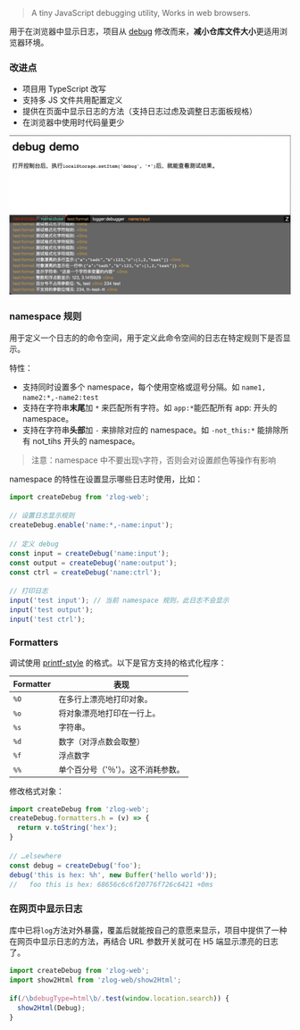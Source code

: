 > A tiny JavaScript debugging utility, Works in web browsers.

用于在浏览器中显示日志，项目从 [debug](https://github.com/visionmedia/debug/) 修改而来，**减小仓库文件大小**更适用浏览器环境。

### 改进点

- 项目用 TypeScript 改写
- 支持多 JS 文件共用配置定义
- 提供在页面中显示日志的方法（支持日志过虑及调整日志面板规格）
- 在浏览器中使用时代码量更少

![在页面中显示效果](demo.jpg)

### namespace 规则

用于定义一个日志的的命令空间，用于定义此命令空间的日志在特定规则下是否显示。

特性：
- 支持同时设置多个 namespace，每个使用空格或逗号分隔。如 `name1, name2:*,-name2:test`
- 支持在字符串**末尾**加 `*` 来匹配所有字符。如 `app:*`能匹配所有 app: 开头的 namespace。
- 支持在字符串**头部**加 `-` 来排除对应的 namespace。如 `-not_this:*` 能排除所有 not_tihs 开头的 namespace。

> 注意：namespace 中不要出现`%`字符，否则会对设置颜色等操作有影响

namespace 的特性在设置显示哪些日志时使用，比如：

```js
import createDebug from 'zlog-web';

// 设置日志显示规则
createDebug.enable('name:*,-name:input');

// 定义 debug
const input = createDebug('name:input');
const output = createDebug('name:output');
const ctrl = createDebug('name:ctrl');

// 打印日志
input('test input'); // 当前 namespace 规则，此日志不会显示
input('test output');
input('test ctrl');
```

### Formatters

调试使用 [printf-style](https://wikipedia.org/wiki/Printf_format_string) 的格式。以下是官方支持的格式化程序：

| Formatter |  表现                                                        |
| --------- | ----------------------------------------------------------- |
| `%O`      | 在多行上漂亮地打印对象。                                        |
| `%o`      | 将对象漂亮地打印在一行上。                                      |
| `%s`      | 字符串。|
| `%d`      | 数字（对浮点数会取整）                                          |
| `%f`      | 浮点数字                                                     |
| `%%`      | 单个百分号（'％'）。这不消耗参数。                               |

修改格式对象：

```js
import createDebug from 'zlog-web';
createDebug.formatters.h = (v) => {
  return v.toString('hex');
}

// …elsewhere
const debug = createDebug('foo');
debug('this is hex: %h', new Buffer('hello world'));
//   foo this is hex: 68656c6c6f20776f726c6421 +0ms
```

### 在网页中显示日志

库中已将`log`方法对外暴露，覆盖后就能按自己的意愿来显示，项目中提供了一种在网页中显示日志的方法，再结合 URL 参数开关就可在 H5 端显示漂亮的日志了。

```js
import createDebug from 'zlog-web';
import show2Html from 'zlog-web/show2Html';

if(/\bdebugType=html\b/.test(window.location.search)) {
  show2Html(Debug);
}
```
